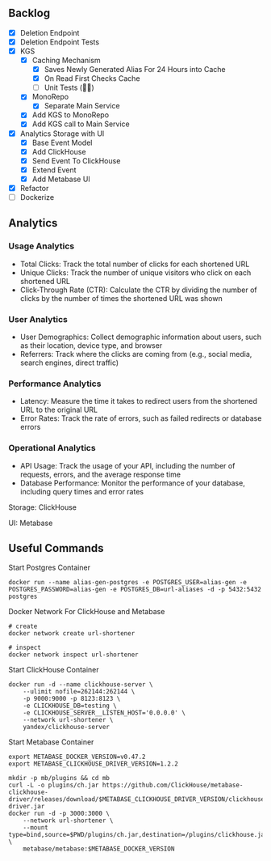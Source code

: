 ## Backlog
- [x] Deletion Endpoint
- [x] Deletion Endpoint Tests
- [x] KGS
    - [x] Caching Mechanism
        - [x] Saves Newly Generated Alias For 24 Hours into Cache
        - [x] On Read First Checks Cache
        - [ ] Unit Tests (🤷‍♀️)
    - [x] MonoRepo
        - [x] Separate Main Service
    - [x] Add KGS to MonoRepo
    - [x] Add KGS call to Main Service
- [x] Analytics Storage with UI
    - [x] Base Event Model
    - [x] Add ClickHouse
    - [x] Send Event To ClickHouse
    - [x] Extend Event
    - [x] Add Metabase UI
- [x] Refactor
- [ ] Dockerize

## Analytics
### Usage Analytics
- Total Clicks: Track the total number of clicks for each shortened URL
- Unique Clicks: Track the number of unique visitors who click on each shortened URL
- Click-Through Rate (CTR): Calculate the CTR by dividing the number of clicks by the number of times the shortened URL was shown
### User Analytics
- User Demographics: Collect demographic information about users, such as their location, device type, and browser
- Referrers: Track where the clicks are coming from (e.g., social media, search engines, direct traffic)
### Performance Analytics
- Latency: Measure the time it takes to redirect users from the shortened URL to the original URL
- Error Rates: Track the rate of errors, such as failed redirects or database errors
### Operational Analytics
- API Usage: Track the usage of your API, including the number of requests, errors, and the average response time
- Database Performance: Monitor the performance of your database, including query times and error rates

Storage: ClickHouse

UI: Metabase

## Useful Commands
Start Postgres Container
```shell
docker run --name alias-gen-postgres -e POSTGRES_USER=alias-gen -e POSTGRES_PASSWORD=alias-gen -e POSTGRES_DB=url-aliases -d -p 5432:5432 postgres
```

Docker Network For ClickHouse and Metabase
```shell
# create
docker network create url-shortener

# inspect
docker network inspect url-shortener
```

Start ClickHouse Container
```shell
docker run -d --name clickhouse-server \
    --ulimit nofile=262144:262144 \
    -p 9000:9000 -p 8123:8123 \
    -e CLICKHOUSE_DB=testing \
    -e CLICKHOUSE_SERVER__LISTEN_HOST='0.0.0.0' \
    --network url-shortener \
    yandex/clickhouse-server
```

Start Metabase Container
```shell
export METABASE_DOCKER_VERSION=v0.47.2
export METABASE_CLICKHOUSE_DRIVER_VERSION=1.2.2

mkdir -p mb/plugins && cd mb
curl -L -o plugins/ch.jar https://github.com/ClickHouse/metabase-clickhouse-driver/releases/download/$METABASE_CLICKHOUSE_DRIVER_VERSION/clickhouse.metabase-driver.jar
docker run -d -p 3000:3000 \
    --network url-shortener \
    --mount type=bind,source=$PWD/plugins/ch.jar,destination=/plugins/clickhouse.jar \
    metabase/metabase:$METABASE_DOCKER_VERSION
```
